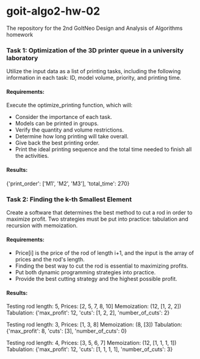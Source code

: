 # goit-algo2-hw-02
The repository for the 2nd GoItNeo Design and Analysis of Algorithms homework

### Task 1: Optimization of the 3D printer queue in a university laboratory
Utilize the input data as a list of printing tasks, including the following information in each task: ID, model volume, priority, and printing time.

#### Requirements:
Execute the optimize_printing function, which will:

- Consider the importance of each task.
- Models can be printed in groups.
- Verify the quantity and volume restrictions.
- Determine how long printing will take overall.
- Give back the best printing order.
- Print the ideal printing sequence and the total time needed to finish all the activities.

#### Results:
{'print_order': ['M1', 'M2', 'M3'], 'total_time': 270}

### Task 2: Finding the k-th Smallest Element
Create a software that determines the best method to cut a rod in order to maximize profit. Two strategies must be put into practice: tabulation and recursion with memoization.

#### Requirements:
- Price[i] is the price of the rod of length i+1, and the input is the array of prices and the rod's length.
- Finding the best way to cut the rod is essential to maximizing profits.
- Put both dynamic programming strategies into practice.
- Provide the best cutting strategy and the highest possible profit.

#### Results:
Testing rod length: 5, Prices: [2, 5, 7, 8, 10]
Memoization: (12, [1, 2, 2])
Tabulation: {'max_profit': 12, 'cuts': [1, 2, 2], 'number_of_cuts': 2}

Testing rod length: 3, Prices: [1, 3, 8]
Memoization: (8, [3])
Tabulation: {'max_profit': 8, 'cuts': [3], 'number_of_cuts': 0}

Testing rod length: 4, Prices: [3, 5, 6, 7]
Memoization: (12, [1, 1, 1, 1])
Tabulation: {'max_profit': 12, 'cuts': [1, 1, 1, 1], 'number_of_cuts': 3}


